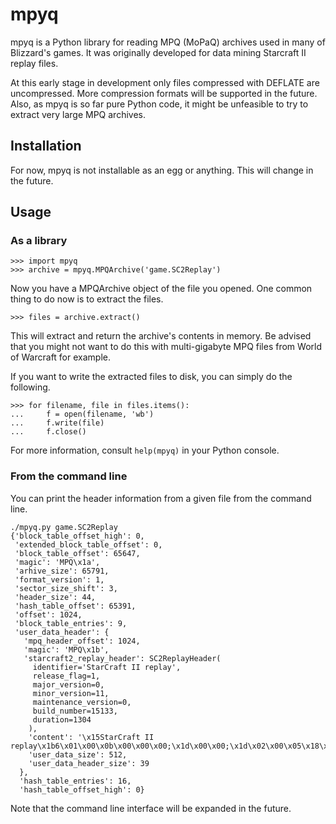 # mpyq

mpyq is a Python library for reading MPQ (MoPaQ) archives used in many of
Blizzard's games. It was originally developed for data mining Starcraft II
replay files.

At this early stage in development only files compressed with DEFLATE are
uncompressed. More compression formats will be supported in the future. Also,
as mpyq is so far pure Python code, it might be unfeasible to try to extract
very large MPQ archives.

## Installation

For now, mpyq is not installable as an egg or anything. This will change
in the future.

## Usage

### As a library

    >>> import mpyq
    >>> archive = mpyq.MPQArchive('game.SC2Replay')

Now you have a MPQArchive object of the file you opened. One common thing
to do now is to extract the files.

    >>> files = archive.extract()

This will extract and return the archive's contents in memory. Be advised
that you might not want to do this with multi-gigabyte MPQ files from
World of Warcraft for example.

If you want to write the extracted files to disk, you can simply do the
following.

    >>> for filename, file in files.items():
    ...     f = open(filename, 'wb')
    ...     f.write(file)
    ...     f.close()

For more information, consult `help(mpyq)` in your Python console.

### From the command line

You can print the header information from a given file from the command line.

    ./mpyq.py game.SC2Replay
    {'block_table_offset_high': 0,
     'extended_block_table_offset': 0,
     'block_table_offset': 65647,
     'magic': 'MPQ\x1a',
     'arhive_size': 65791,
     'format_version': 1,
     'sector_size_shift': 3,
     'header_size': 44,
     'hash_table_offset': 65391,
     'offset': 1024,
     'block_table_entries': 9,
     'user_data_header': {
       'mpq_header_offset': 1024,
       'magic': 'MPQ\x1b',
       'starcraft2_replay_header': SC2ReplayHeader(
         identifier='StarCraft II replay',
         release_flag=1,
         major_version=0,
         minor_version=11,
         maintenance_version=0,
         build_number=15133,
         duration=1304
        ),
        'content': '\x15StarCraft II replay\x1b6\x01\x00\x0b\x00\x00\x00;\x1d\x00\x00;\x1d\x02\x00\x05\x18\x03',
        'user_data_size': 512,
        'user_data_header_size': 39
      },
      'hash_table_entries': 16,
      'hash_table_offset_high': 0}

Note that the command line interface will be expanded in the future.
